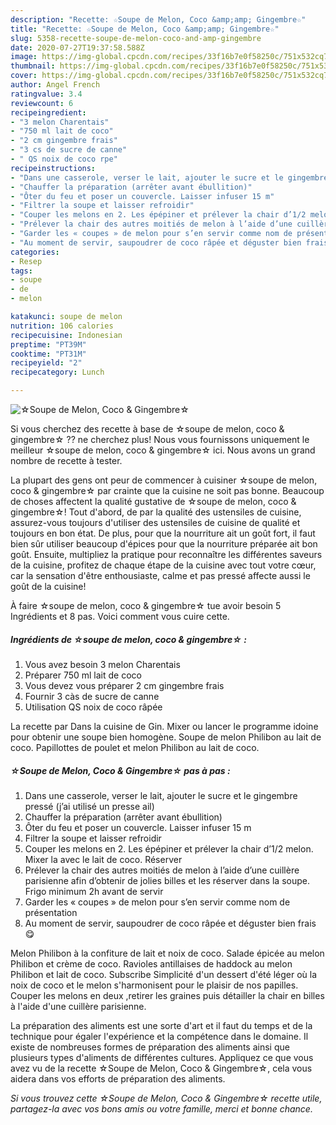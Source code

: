 ```yaml
---
description: "Recette: ☆Soupe de Melon, Coco &amp;amp; Gingembre☆"
title: "Recette: ☆Soupe de Melon, Coco &amp;amp; Gingembre☆"
slug: 5358-recette-soupe-de-melon-coco-and-amp-gingembre
date: 2020-07-27T19:37:58.588Z
image: https://img-global.cpcdn.com/recipes/33f16b7e0f58250c/751x532cq70/☆soupe-de-melon-coco-gingembre☆-photo-principale-de-la-recette.jpg
thumbnail: https://img-global.cpcdn.com/recipes/33f16b7e0f58250c/751x532cq70/☆soupe-de-melon-coco-gingembre☆-photo-principale-de-la-recette.jpg
cover: https://img-global.cpcdn.com/recipes/33f16b7e0f58250c/751x532cq70/☆soupe-de-melon-coco-gingembre☆-photo-principale-de-la-recette.jpg
author: Angel French
ratingvalue: 3.4
reviewcount: 6
recipeingredient:
- "3 melon Charentais"
- "750 ml lait de coco"
- "2 cm gingembre frais"
- "3 cs de sucre de canne"
- " QS noix de coco rpe"
recipeinstructions:
- "Dans une casserole, verser le lait, ajouter le sucre et le gingembre pressé (j’ai utilisé un presse ail)"
- "Chauffer la préparation (arrêter avant ébullition)"
- "Ôter du feu et poser un couvercle. Laisser infuser 15 m"
- "Filtrer la soupe et laisser refroidir"
- "Couper les melons en 2. Les épépiner et prélever la chair d’1/2 melon. Mixer la avec le lait de coco. Réserver"
- "Prélever la chair des autres moitiés de melon à l’aide d’une cuillère parisienne afin d’obtenir de jolies billes et les réserver dans la soupe. Frigo minimum 2h avant de servir"
- "Garder les « coupes » de melon pour s’en servir comme nom de présentation"
- "Au moment de servir, saupoudrer de coco râpée et déguster bien frais 😋"
categories:
- Resep
tags:
- soupe
- de
- melon

katakunci: soupe de melon 
nutrition: 106 calories
recipecuisine: Indonesian
preptime: "PT39M"
cooktime: "PT31M"
recipeyield: "2"
recipecategory: Lunch

---
```



![☆Soupe de Melon, Coco &amp; Gingembre☆](https://img-global.cpcdn.com/recipes/33f16b7e0f58250c/751x532cq70/☆soupe-de-melon-coco-gingembre☆-photo-principale-de-la-recette.jpg)

Si vous cherchez des recette à base de ☆soupe de melon, coco &amp; gingembre☆ ?? ne cherchez plus! Nous vous fournissons uniquement le meilleur ☆soupe de melon, coco &amp; gingembre☆ ici. Nous avons un grand nombre de recette à tester.

La plupart des gens ont peur de commencer à cuisiner ☆soupe de melon, coco &amp; gingembre☆ par crainte que la cuisine ne soit pas bonne. Beaucoup de choses affectent la qualité gustative de ☆soupe de melon, coco &amp; gingembre☆! Tout d'abord, de par la qualité des ustensiles de cuisine, assurez-vous toujours d'utiliser des ustensiles de cuisine de qualité et toujours en bon état. De plus, pour que la nourriture ait un goût fort, il faut bien sûr utiliser beaucoup d'épices pour que la nourriture préparée ait bon goût. Ensuite, multipliez la pratique pour reconnaître les différentes saveurs de la cuisine, profitez de chaque étape de la cuisine avec tout votre cœur, car la sensation d'être enthousiaste, calme et pas pressé affecte aussi le goût de la cuisine!

<!--inarticleads1-->

À faire ☆soupe de melon, coco &amp; gingembre☆ tue avoir besoin 5 Ingrédients et 8 pas. Voici comment vous cuire cette.

##### Ingrédients de ☆soupe de melon, coco &amp; gingembre☆ :

1. Vous avez besoin 3 melon Charentais
1. Préparer 750 ml lait de coco
1. Vous devez vous préparer 2 cm gingembre frais
1. Fournir 3 càs de sucre de canne
1. Utilisation  QS noix de coco râpée


La recette par Dans la cuisine de Gin. Mixer ou lancer le programme idoine pour obtenir une soupe bien homogène. Soupe de melon Philibon au lait de coco. Papillottes de poulet et melon Philibon au lait de coco. 

<!--inarticleads2-->

##### ☆Soupe de Melon, Coco &amp; Gingembre☆ pas à pas :

1. Dans une casserole, verser le lait, ajouter le sucre et le gingembre pressé (j’ai utilisé un presse ail)
1. Chauffer la préparation (arrêter avant ébullition)
1. Ôter du feu et poser un couvercle. Laisser infuser 15 m
1. Filtrer la soupe et laisser refroidir
1. Couper les melons en 2. Les épépiner et prélever la chair d’1/2 melon. Mixer la avec le lait de coco. Réserver
1. Prélever la chair des autres moitiés de melon à l’aide d’une cuillère parisienne afin d’obtenir de jolies billes et les réserver dans la soupe. Frigo minimum 2h avant de servir
1. Garder les « coupes » de melon pour s’en servir comme nom de présentation
1. Au moment de servir, saupoudrer de coco râpée et déguster bien frais 😋


Melon Philibon à la confiture de lait et noix de coco. Salade épicée au melon Philibon et crème de coco. Ravioles antillaises de haddock au melon Philibon et lait de coco. Subscribe Simplicité d&#39;un dessert d&#39;été léger où la noix de coco et le melon s&#39;harmonisent pour le plaisir de nos papilles. Couper les melons en deux ,retirer les graines puis détailler la chair en billes à l&#39;aide d&#39;une cuillère parisienne. 

<!--inarticleads1-->

<p>
La préparation des aliments est une sorte d'art et il faut du temps et de la technique pour égaler l'expérience et la compétence dans le domaine. Il existe de nombreuses formes de préparation des aliments ainsi que plusieurs types d'aliments de différentes cultures. Appliquez ce que vous avez vu de la recette ☆Soupe de Melon, Coco &amp; Gingembre☆, cela vous aidera dans vos efforts de préparation des aliments.
</p>

<p>
<i>Si vous trouvez cette ☆Soupe de Melon, Coco &amp; Gingembre☆ recette utile, partagez-la avec vos bons amis ou votre famille, merci et bonne chance.</i>
</p>
